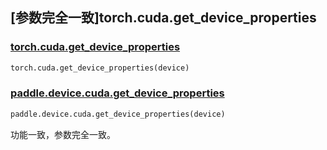 ## [参数完全一致]torch.cuda.get_device_properties

### [torch.cuda.get_device_properties](https://pytorch.org/docs/1.13/generated/torch.cuda.get_device_properties.html#torch.cuda.get_device_properties)

```python
torch.cuda.get_device_properties(device)
```

### [paddle.device.cuda.get_device_properties](https://www.paddlepaddle.org.cn/documentation/docs/zh/api/paddle/device/cuda/get_device_properties_cn.html)

```python
paddle.device.cuda.get_device_properties(device)
```

功能一致，参数完全一致。
